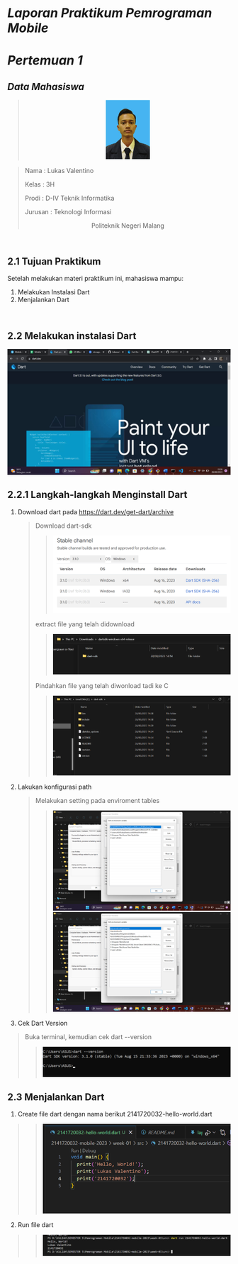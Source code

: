 # *Laporan Praktikum Pemrograman Mobile*
# *Pertemuan 1*

## *Data Mahasiswa*
><center><img src = "docs/Images/lukas_foto.jpg" width ="100"></center>

><p>Nama : Lukas Valentino<p>
>Kelas : 3H<p>
>Prodi : D-IV Teknik Informatika<p>
>Jurusan : Teknologi Informasi<p>
><center> Politeknik Negeri Malang</center> 

<br>

## 2.1 Tujuan Praktikum
Setelah melakukan materi praktikum ini, mahasiswa mampu:

1. Melakukan Instalasi Dart
2. Menjalankan Dart

<br>

## 2.2 Melakukan instalasi Dart


<center><img src = "docs/Images/dart.dev.png"></center>


## 2.2.1 Langkah-langkah Menginstall Dart
1. Download dart pada https://dart.dev/get-dart/archive

    >Download dart-sdk
    >><img src = "docs/Images/down.PNG">
    >extract file yang telah didownload
    >><img src = "docs/Images/extract.PNG">
    >Pindahkan file yang telah diwonload tadi ke C
    >><img src = "docs/Images/pindahc.PNG">

2. Lakukan konfigurasi path
    >Melakukan setting pada enviroment tables
    >><img src = "docs/Images/envi1.PNG">
    >><img src = "docs/Images/envi2.PNG">

3. Cek Dart Version
>Buka terminal, kemudian cek dart --version
>><img src = "docs/Images/version.PNG">

## 2.3 Menjalankan Dart

1. Create file dart dengan nama berikut 2141720032-hello-world.dart
>><img src = "docs/Images/code.PNG">

2. Run file dart
>><img src = "docs/Images/run2.PNG">

